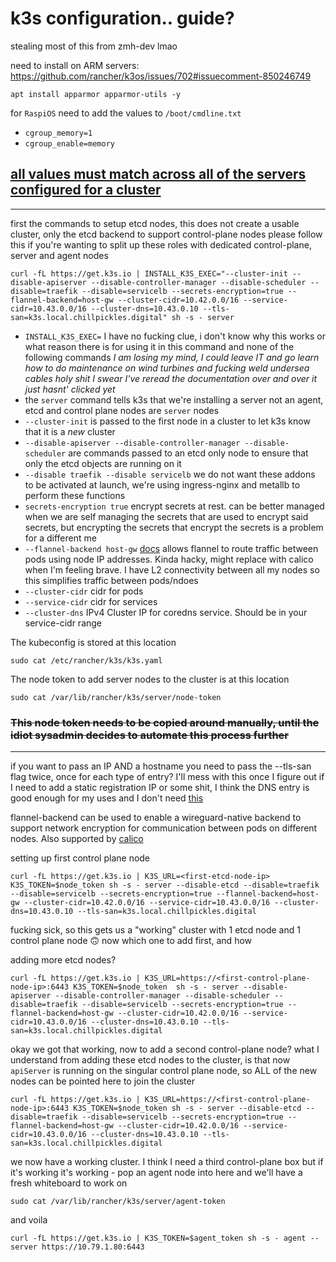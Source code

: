 # k3s configuration.. guide? 
stealing most of this from zmh-dev lmao

need to install on ARM servers: https://github.com/rancher/k3os/issues/702#issuecomment-850246749

`apt install apparmor apparmor-utils -y`

for `RaspiOS` need to add the values to `/boot/cmdline.txt`
 - `cgroup_memory=1`
 - `cgroup_enable=memory`

## [all values must match across all of the servers configured for a cluster](https://docs.k3s.io/cli/server#critical-configuration-values)

---

 first the commands to setup etcd nodes, this does not create a usable cluster, only the etcd backend to support control-plane nodes
 please follow this if you're wanting to split up these roles with dedicated control-plane, server and agent nodes


    curl -fL https://get.k3s.io | INSTALL_K3S_EXEC="--cluster-init --disable-apiserver --disable-controller-manager --disable-scheduler --disable=traefik --disable=servicelb --secrets-encryption=true --flannel-backend=host-gw --cluster-cidr=10.42.0.0/16 --service-cidr=10.43.0.0/16 --cluster-dns=10.43.0.10 --tls-san=k3s.local.chillpickles.digital" sh -s - server

  - `INSTALL_K3S_EXEC=` I have no fucking clue, i don't know why this works or what reason there is for using it in this command and none of the following commands _I am losing my mind, I could leave IT and go learn how to do maintenance on wind turbines and fucking weld undersea cables holy shit I swear I've reread the documentation over and over it just hasnt' clicked yet_
  - the `server` command tells k3s that we're installing a server not an agent, etcd and control plane nodes are `server` nodes
  - `--cluster-init` is passed to the first node in a cluster to let k3s know that it is a _new_ cluster
  - `--disable-apiserver --disable-controller-manager --disable-scheduler` are commands passed to an etcd only node to ensure that only the etcd objects are running on it
  - `--disable traefik --disable servicelb` we do not want these addons to be activated at launch, we're using ingress-nginx and metallb to perform these functions
  - `secrets-encryption true` encrypt secrets at rest. can be better managed when we are self managing the secrets that are used to encrypt said secrets, but encrypting the secrets that encrypt the secrets is a problem for a different me
  - `--flannel-backend host-gw` [docs](https://docs.k3s.io/installation/network-options#flannel-options) allows flannel to route traffic between pods using node IP addresses. Kinda hacky, might replace with calico when I'm feeling brave. I have L2 connectivity between all my nodes so this simplifies traffic between pods/ndoes
  - `--cluster-cidr` cidr for pods
  - `--service-cidr` cidr for services
  - `--cluster-dns` IPv4 Cluster IP for coredns service. Should be in your service-cidr range

The kubeconfig is stored at this location

    sudo cat /etc/rancher/k3s/k3s.yaml

The node token to add server nodes to the cluster is at this location

    sudo cat /var/lib/rancher/k3s/server/node-token

### ~~This node token needs to be copied around manually, until the idiot sysadmin decides to automate this process further~~

---

if you want to pass an IP AND a hostname you need to pass the --tls-san flag twice, once for each type of entry? I'll mess with this once I figure out if I need to add a static registration IP or some shit, I think the DNS entry is good enough for my uses and I don't need [this](https://docs.k3s.io/architecture#fixed-registration-address-for-agent-nodes)

flannel-backend can be used to enable a wireguard-native backend to support network encryption for communication between pods on different nodes. Also supported by [calico](https://docs.tigera.io/calico/latest/getting-started/kubernetes/k3s/multi-node-install)

setting up first control plane node


    curl -fL https://get.k3s.io | K3S_URL=<first-etcd-node-ip> K3S_TOKEN=$node_token sh -s - server --disable-etcd --disable=traefik --disable=servicelb --secrets-encryption=true --flannel-backend=host-gw --cluster-cidr=10.42.0.0/16 --service-cidr=10.43.0.0/16 --cluster-dns=10.43.0.10 --tls-san=k3s.local.chillpickles.digital
   
fucking sick, so this gets us a "working" cluster with 1 etcd node and 1 control plane node 🙃 now which one to add first, and how

adding more etcd nodes?


    curl -fL https://get.k3s.io | K3S_URL=https://<first-control-plane-node-ip>:6443 K3S_TOKEN=$node_token  sh -s - server --disable-apiserver --disable-controller-manager --disable-scheduler --disable=traefik --disable=servicelb --secrets-encryption=true --flannel-backend=host-gw --cluster-cidr=10.42.0.0/16 --service-cidr=10.43.0.0/16 --cluster-dns=10.43.0.10 --tls-san=k3s.local.chillpickles.digital


okay we got that working, now to add a second control-plane node? what I understand from adding these etcd nodes to the cluster, is that now `apiServer` is running on the singular control plane node, so ALL of the new nodes can be pointed here to join the cluster

    curl -fL https://get.k3s.io | K3S_URL=https://<first-control-plane-node-ip>:6443 K3S_TOKEN=$node_token sh -s - server --disable-etcd --disable=traefik --disable=servicelb --secrets-encryption=true --flannel-backend=host-gw --cluster-cidr=10.42.0.0/16 --service-cidr=10.43.0.0/16 --cluster-dns=10.43.0.10 --tls-san=k3s.local.chillpickles.digital

we now have a working cluster. I think I need a third control-plane box but if it's working it's working - pop an agent node into here and we'll have a fresh whiteboard to work on

    sudo cat /var/lib/rancher/k3s/server/agent-token

and voila

    curl -fL https://get.k3s.io | K3S_TOKEN=$agent_token sh -s - agent --server https://10.79.1.80:6443

    
